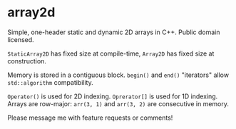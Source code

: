 array2d
=======

Simple, one-header static and dynamic 2D arrays in C++.  Public domain licensed.


`StaticArray2D` has fixed size at compile-time,
`Array2D` has fixed size at construction.


Memory is stored in a contiguous block.
`begin()` and `end()` "iterators" allow `std::algorithm` compatibility.

`Operator()` is used for 2D indexing.
`Oprerator[]` is used for 1D indexing.
Arrays are row-major: `arr(3, 1)` and `arr(3, 2)` are consecutive in memory.


Please message me with feature requests or comments!
